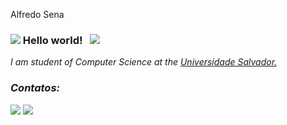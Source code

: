   Alfredo Sena

### <img src="https://github.com/TheDudeThatCode/TheDudeThatCode/blob/master/Assets/Hi.gif" largura="29px"> Hello world! &nbsp; <img src="https://github.com/TheDudeThatCode/TheDudeThatCode/blob/master/Assets/Earth.gif" largura="24px">

<p>
  <em>
   I am student of Computer Science at the  <a href="https://www.unifacs.br/"> Universidade Salvador. </a> <br>

<!--
**avsena/avsena** is a ✨ _special_ ✨ repository because its `README.md` (this file) appears on your GitHub profile.

Here are some ideas to get you started:

- 🔭 I’m currently working on ...
- 🌱 I’m currently learning ...
- 👯 I’m looking to collaborate on ...
- 🤔 I’m looking for help with ...
- 💬 Ask me about ...
- 📫 How to reach me: ...
- 😄 Pronouns: ...
- ⚡ Fun fact: ...
-->

### Contatos:

<div>

<a href="https://instagram.com/alfredosena_" target="_blank"><img src="https://img.shields.io/badge/-Instagram-%23E4405F?style=for-the-badge&logo=instagram&logoColor=white" target="_blank"></a>
<a href="https://www.linkedin.com/in/alfredo-sena-5b6bb5186" target="_blank"><img src="https://img.shields.io/badge/-LinkedIn-%230077B5?style=for-the-badge&logo=linkedin&logoColor=white" target="_blank"></a>   
</div>

